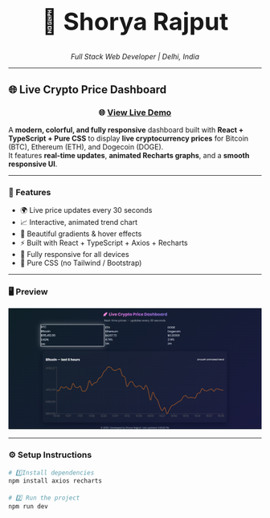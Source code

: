 <h1 align="center" style="font-size: 48px;">
  🚀 <strong>Shorya Rajput</strong>
</h1>

<p align="center">
  <em>Full Stack Web Developer | Delhi, India</em>
</p>

---

## 🌐 Live Crypto Price Dashboard

<h3 align="center">
  🌐 <a href="https://live-crypto-price-dashboard.netlify.app/" target="_blank">View Live Demo</a>
</h3>

A **modern, colorful, and fully responsive** dashboard built with **React + TypeScript + Pure CSS** to display **live cryptocurrency prices** for Bitcoin (BTC), Ethereum (ETH), and Dogecoin (DOGE).  
It features **real-time updates**, **animated Recharts graphs**, and a **smooth responsive UI**.

---

### 🧩 Features

- 🌍 Live price updates every 30 seconds  
- 📈 Interactive, animated trend chart  
- 💫 Beautiful gradients & hover effects  
- ⚡ Built with React + TypeScript + Axios + Recharts  
- 📱 Fully responsive for all devices  
- 🎨 Pure CSS (no Tailwind / Bootstrap)  

---

### 🖥️ Preview

<p align="center">
  <img src="Screenshot 2025-10-27 163950.png" width="600" alt="Crypto Dashboard Preview" />
</p>


---

### ⚙️ Setup Instructions

```bash
# 1️⃣Install dependencies
npm install axios recharts

# 2️⃣ Run the project
npm run dev

